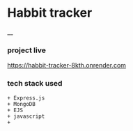  # Habbit tracker  
 __
 ### project live
 https://habbit-tracker-8kth.onrender.com
 
 ### tech stack used
 ```
+ Express.js
+ MongoDB
+ EJS
+ javascript
+
```
 
 
